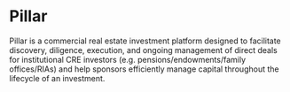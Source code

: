 # Pillar 

Pillar is a commercial real estate investment platform designed to facilitate discovery, diligence, execution, and ongoing management of direct deals for institutional CRE investors (e.g. pensions/endowments/family offices/RIAs) and help sponsors efficiently manage capital throughout the lifecycle of an investment.
